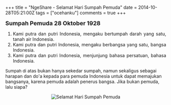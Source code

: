 +++
title = "NgeShare - Selamat Hari Sumpah Pemuda"
date = 2014-10-28T05:21:00Z
tags = ["ocehanku"]
comments = true
+++

<span style="font-size: large;"><b>Sumpah Pemuda 28 Oktober 1928</b></span><br /><ol style="text-align: justify;"><li>Kami putra dan putri Indonesia, mengaku bertumpah darah yang satu, tanah air Indonesia.</li><li>Kami putra dan putri Indonesia, mengaku berbangsa yang satu, bangsa Indonesia.</li><li>Kami putra dan putri Indonesia, menjunjung bahasa persatuan, bahasa Indonesia.</li></ol><span style="font-size: small;">Sumpah di</span> atas bukan hanya sekedar sumpah, namun sekaligus sebagai harapan dan do'a kepada para pemuda Indonesia untuk dapat memajukan bangsanya, karena pemuda adalah penerus bangsa. Jika bukan pemuda, lalu siapa?<br />
<center><img alt="Selamat Hari Sumpah Pemuda" border="0" src="https://1.bp.blogspot.com/-DF3oae2KUaA/VE7Bsw-68II/AAAAAAAAE7U/OyvRU5PA76M/s1600/sumpahpemuda.png" title="Selamat Hari Sumpah Pemuda" /></center>
